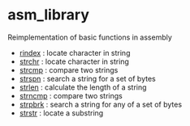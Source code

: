 # asm_library
Reimplementation of basic functions in assembly

* [rindex](https://linux.die.net/man/3/rindex) : locate character in string
* [strchr](https://linux.die.net/man/3/strchr) : locate character in string
* [strcmp](https://linux.die.net/man/3/strcmp) : compare two strings
* [strspn](https://linux.die.net/man/3/strspn) : search a string for a set of bytes
* [strlen](https://linux.die.net/man/3/strlen) : calculate the length of a string
* [strncmp](https://linux.die.net/man/3/strncmp) : compare two strings
* [strpbrk](https://linux.die.net/man/3/strpbrk) : search a string for any of a set of bytes
* [strstr](https://linux.die.net/man/3/strstr) : locate a substring
